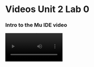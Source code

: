 # Videos Unit 2 Lab 0

### Intro to the Mu IDE video

<video src='https://youtu.be/VUtwTGILvWs' width=180/>


### Intro to the Python REPL video

https://user-images.githubusercontent.com/58218477/169694298-8d775260-df41-41f2-89f6-f92cfaa93f4e.mp4
